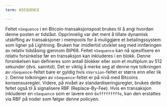 ```yaml
---
term: NSEQUENCE

---
```

Feltet `nSequence` i en Bitcoin-transaksjonspost brukes til å angi hvordan denne posten er tidslåst. Opprinnelig var det ment å tillate dynamisk utskifting av transaksjoner i mempools for å muliggjøre et betalingssystem som ligner på Lightning. Bruken har imidlertid utviklet seg med innføringen av relativ tidslåsing gjennom BIP68. Feltet `nSequence` kan nå spesifisere en relativ forsinkelse før en transaksjon kan inkluderes i en blokk. Denne forsinkelsen kan defineres som antall blokker eller som et multiplum av 512 sekunder (dvs. sanntid). Det er viktig å merke seg at denne nye tolkningen av `nSequence`-feltet bare er gyldig hvis `nVersion`-feltet er større enn eller lik `2`. Denne tolkningen av `nSequence`-feltet er på nivå med Bitcoins konsensusregler. Videre, på nivået av standardiseringsregler, brukes dette feltet også til å signalisere RBF (Replace-By-Fee). Hvis en transaksjon inkluderer en `nSequence` som er lavere enn `0xfffffffffe`, kan den erstattes via RBF på noder som følger denne policyen.